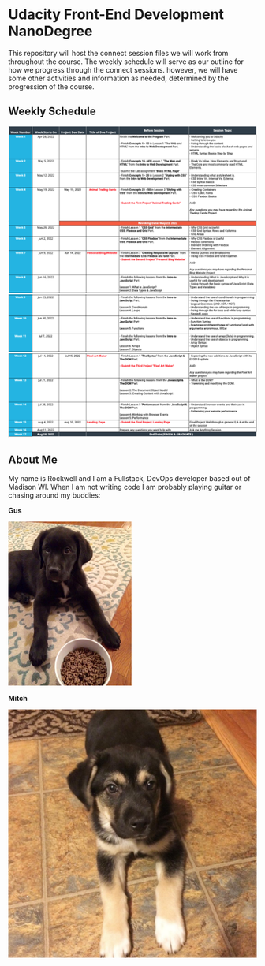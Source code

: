 # Udacity Front-End Development NanoDegree

  This repository will host the connect session files we will work from throughout the course.  The weekly schedule will serve as our outline for how we progress through the connect sessions.  however, we will have some other activities and information as needed, determined by the progression of the course.

## Weekly Schedule

  <img src="./assets/img/schedule1.png" />
  <img src="./assets/img/schedule2.png" />
  <img src="./assets/img/schedule3.png" />

## About Me

  My name is Rockwell and I am a Fullstack, DevOps developer based out of Madison WI.  When I am not writing code I am probably playing guitar or chasing around my buddies:

  <p><strong>Gus</strong></p>
  <img src="./assets/img/gus.jpg" width="250" />
  <p><strong>Mitch</strong></p>
  <img src="./assets/img/mitch.jpg" width="2500" />

